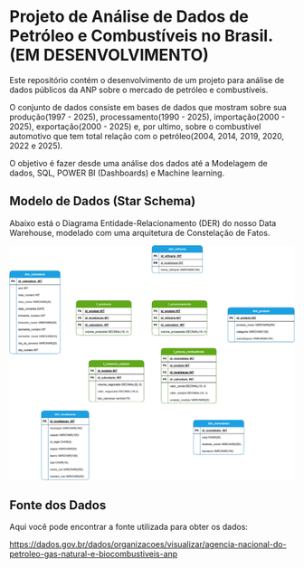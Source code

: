 # Projeto de Análise de Dados de Petróleo e Combustíveis no Brasil. (EM DESENVOLVIMENTO)

Este repositório contém o desenvolvimento de um projeto para análise de dados públicos da ANP sobre o mercado de petróleo e combustíveis.

O conjunto de dados consiste em bases de dados que mostram sobre sua produção(1997 - 2025), processamento(1990 - 2025), importação(2000 - 2025), exportação(2000 - 2025) e, por ultimo, sobre o combustivel automotivo que tem total relação com o petróleo(2004, 2014, 2019, 2020, 2022 e 2025).

O objetivo é fazer desde uma análise dos dados até a Modelagem de dados, SQL, POWER BI (Dashboards) e Machine learning.

## Modelo de Dados (Star Schema)

Abaixo está o Diagrama Entidade-Relacionamento (DER) do nosso Data Warehouse, modelado com uma arquitetura de Constelação de Fatos.

![Modelo de Dados do Projeto](Assets/SchemaDados.drawio.svg)

## Fonte dos Dados

Aqui você pode encontrar a fonte utilizada para obter os dados:

https://dados.gov.br/dados/organizacoes/visualizar/agencia-nacional-do-petroleo-gas-natural-e-biocombustiveis-anp
